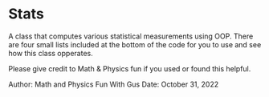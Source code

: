 # Stats
A class that computes various statistical measurements using OOP. 
There are four small lists included at the bottom of the code for 
you to use and see how this class opperates.

Please give credit to Math & Physics fun if you used or found this 
helpful.

Author: Math and Physics Fun With Gus
Date: October 31, 2022
